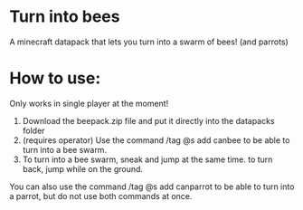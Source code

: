# Turn into bees
A minecraft datapack that lets you turn into a swarm of bees! (and parrots)
# How to use:
Only works in single player at the moment!

1. Download the beepack.zip file and put it directly into the datapacks folder
2. (requires operator) Use the command /tag @s add canbee to be able to turn into a bee swarm.
3. To turn into a bee swarm, sneak and jump at the same time. to turn back, jump while on the ground.

You can also use the command /tag @s add canparrot to be able to turn into a parrot, but do not use both commands at once.
